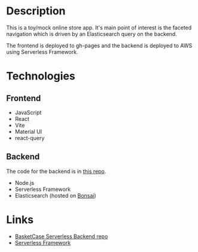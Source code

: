 # Description

This is a toy/mock online store app. It's main point of interest is the faceted navigation
which is driven by an Elasticsearch query on the backend.

The frontend is deployed to gh-pages and the backend is deployed to AWS using Serverless Framework.

# Technologies

## Frontend

* JavaScript
* React
* Vite
* Material UI
* react-query

## Backend

The code for the backend is in [this repo](https://github.com/taylorjg/basketcase-serverless).

* Node.js
* Serverless Framework
* Elasticsearch (hosted on [Bonsai](https://bonsai.io/))

# Links

* [BasketCase Serverless Backend repo](https://github.com/taylorjg/basketcase-serverless)
* [Serverless Framework](https://www.serverless.com/)
